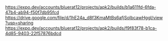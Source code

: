 https://expo.dev/accounts/bluerat12/projects/apk2/builds/b1a611fd-6fda-47b4-ab94-f50f7db95fcd
https://drive.google.com/file/d/1hE24a_d8f3KmaMtBs6afjSolbcawHggl/view?usp=sharing
https://expo.dev/accounts/bluerat12/projects/apk2/builds/f9f83f78-b1ca-4d85-9403-22f57876bdcd
